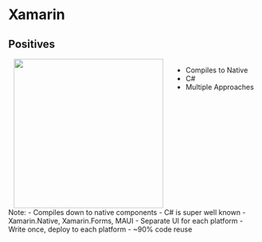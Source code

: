 # Xamarin
## Positives

<div style="display: flex; justify-content: space-around;">
    <img src="img/xamarin-logo-notext.svg" height="300" />

  <ul>
    <li class="fragment spaced-item" data-fragment-index="0">Compiles to Native</li>
    <li class="fragment spaced-item" data-fragment-index="1">C#</li>
    <li class="fragment spaced-item" data-fragment-index="2">Multiple Approaches</li>
  </ul>
</div>
Note:
- Compiles down to native components
- C# is super well known
- Xamarin.Native, Xamarin.Forms, MAUI
 - Separate UI for each platform
 - Write once, deploy to each platform
 - ~90% code reuse
